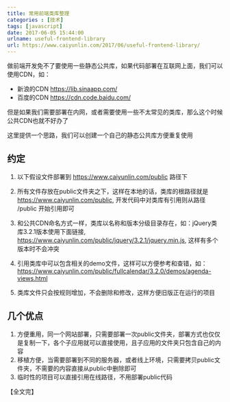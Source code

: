 ```yaml
---
title: 常用前端类库整理  
categories : [技术]  
tags: [javascript]
date: 2017-06-05 15:44:00  
urlname: useful-frontend-library  
url: https://www.caiyunlin.com/2017/06/useful-frontend-library/  
---
```


做前端开发免不了要使用一些静态公共库，如果代码部署在互联网上面，我们可以使用CDN，如：
* 新浪的CDN https://lib.sinaapp.com/  
* 百度的CDN https://cdn.code.baidu.com/   

但是如果我们需要部署在内网，或者需要使用一些不太常见的类库，那么这个时候公共CDN也就不好办了  

这里提供一个思路，我们可以创建一个自己的静态公共库方便重复使用


## 约定

1. 以下假设文件部署到 https://www.caiyunlin.com/public 路径下

1. 所有文件存放在public文件夹之下，这样在本地的话，类库的根路径就是 https://www.caiyunlin.com/public, 开发代码中对类库有引用则从路径 /public 开始引用即可

1. 和公共CDN命名方式一样，类库以名称和版本分级目录存在，如：jQuery类库3.2.1版本使用下面链接, https://www.caiyunlin.com/public/jquery/3.2.1/jquery.min.js, 这样有多个版本时不会冲突

1. 引用类库中可以包含相关的demo文件，这样可以方便参考和查错，如： https://www.caiyunlin.com/public/fullcalendar/3.2.0/demos/agenda-views.html

1. 类库文件只会按规则增加，不会删除和修改，这样方便旧版正在运行的项目

## 几个优点

1. 方便重用，同一个网站部署，只需要部署一次public文件夹，部署方式也仅仅是复制一下，各个子应用就可以直接使用，且子应用的文件夹只包含自己的内容
1. 移植方便，当需要部署到不同的服务器，或者线上环境，只需要拷贝public文件夹，不需要的内容直接从public中删除即可
1. 临时性的项目可以直接引用在线路径，不用部署public代码

【全文完】